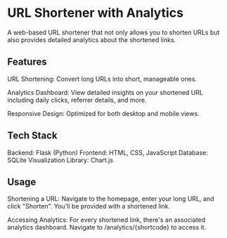 # URL Shortener with Analytics
A web-based URL shortener that not only allows you to shorten URLs but also provides detailed analytics about the shortened links.
## Features
URL Shortening: Convert long URLs into short, manageable ones.

Analytics Dashboard: View detailed insights on your shortened URL including daily clicks, referrer details, and more.

Responsive Design: Optimized for both desktop and mobile views.

## Tech Stack

Backend: Flask (Python)
Frontend: HTML, CSS, JavaScript
Database: SQLite
Visualization Library: Chart.js


## Usage

Shortening a URL: Navigate to the homepage, enter your long URL, and click "Shorten". You'll be provided with a shortened link.

Accessing Analytics: For every shortened link, there's an associated analytics dashboard. Navigate to /analytics/{shortcode} to access it.
